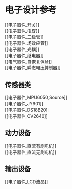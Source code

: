 # 电子设计参考
[[电子器件_开关]]  
[[电子器件_电容]]  
[[电子器件_二级管]]  
[[电子器件_场效应管]]  
[[电子器件_光耦]]  
[[电子器件_继电器]]  
[[电气器件_自恢复保险]]  
[[电子器件_瞬态电压抑制器]]  

## 传感器类
[[电子器件_MPU6050_Source]]  
[[电子器件_JY901]]  
[[电子器件_DS18B20]]  
[[电子器件_OV2640]]

## 动力设备
[[电子器件_直流有刷电机]]  
[[电子器件_直流无刷电机]]  

## 输出设备
[[电子器件_LCD液晶]]  
